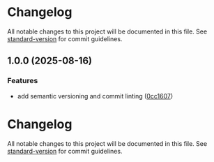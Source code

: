 # Changelog

All notable changes to this project will be documented in this file. See [standard-version](https://github.com/conventional-changelog/standard-version) for commit guidelines.

## 1.0.0 (2025-08-16)


### Features

* add semantic versioning and commit linting ([0cc1607](https://github.com/sarvarunajvm/port-react-folio/commit/0cc16075366997065461b37b391dea8f7d312a5f))

# Changelog

All notable changes to this project will be documented in this file. See [standard-version](https://github.com/conventional-changelog/standard-version) for commit guidelines.